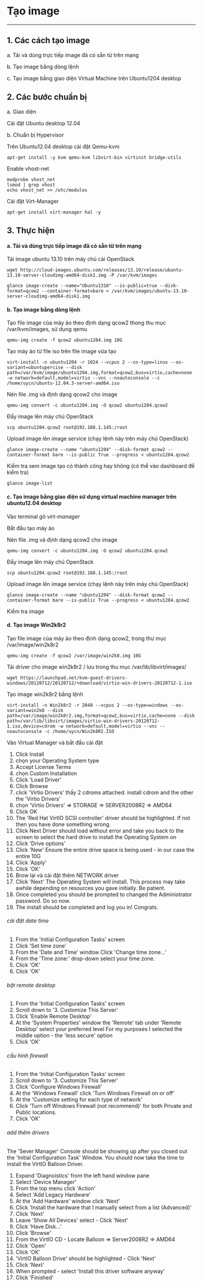 # Tạo image 
------------

## 1. Các cách tạo image

 a. Tải và dùng trực tiếp image đã có sẵn từ trên mạng
 
 b. Tạo image bằng dòng lệnh
 
 c. Tạo image bằng giao diện Virtual Machine trên Ubuntu1204 desktop

## 2. Các bước chuẩn bị

 a. Giao diện
 
Cài đặt Ubuntu desktop 12.04
 
 b. Chuẩn bị Hypervisor
 
Trên Ubuntu12.04 desktop cài đặt Qemu-kvm

    apt-get install -y kvm qemu-kvm libvirt-bin virtinst bridge-utils

Enable vhost-net

	modprobe vhost_net
	lsmod | grep vhost
	echo vhost_net >> /etc/modules
 
Cài đặt Virt-Manager
 
    apt-get install virt-manager hal -y
 
## 3. Thực hiện

#### a. Tải và dùng trực tiếp image đã có sẵn từ trên mạng

Tải image ubuntu 13.10 trên máy chủ cài OpenStack
 
    wget http://cloud-images.ubuntu.com/releases/13.10/release/ubuntu-13.10-server-cloudimg-amd64-disk1.img -P /var/kvm/images

    glance image-create --name="Ubuntu1310" --is-public=true --disk-format=qcow2 --container-format=bare < /var/kvm/images/ubuntu-13.10-server-cloudimg-amd64-disk1.img	

#### b. Tạo image bằng dòng lệnh
Tạo file image của máy ảo theo định dạng qcow2 thong thu mục /var/kvm/images, sử dụng qemu
 
    qemu-img create -f qcow2 ubuntu1204.img 10G
Tạo máy ảo từ file iso trên file image vừa tạo

    virt-install -n ubuntu1204 -r 1024 --vcpus 2 --os-type=linux --os-variant=ubuntupercise --disk path=/var/kvm/image/ubuntu1204.img,format=qcow2,bus=virtio,cache=none -w network=default,model=virtio --vnc --noautoconsole --c /home/uycn/ubuntu-12.04.3-server-amd64.iso	
Nén file .img và định dạng qcow2 cho image

    qemu-img convert -c ubuntu1204.img -O qcow2 ubuntu1204.qcow2

Đẩy image lên máy chủ OpenStack

    scp ubuntu1204.qcow2 root@192.168.1.145:/root

Upload image lên image service (chạy lệnh này trên máy chủ OpenStack)

    glance image-create --name "ubuntu1204" --disk-format qcow2 --container-format bare --is-public True --progress < ubuntu1204.qcow2

Kiểm tra xem image tạo có thành công hay không (có thể vào dashboard để kiểm tra)

    glance image-list
	
#### c. Tạo image bằng giao diện sử dụng virtual machine manager trên ubuntu12.04 desktop

Vào terminal gõ <i>virt-manager</i> 

Bắt đầu tạo máy ảo  
 
 
 
 
 
 
 
 
Nén file .img và định dạng qcow2 cho image

    qemu-img convert -c ubuntu1204.img -O qcow2 ubuntu1204.qcow2

Đẩy image lên máy chủ OpenStack

    scp ubuntu1204.qcow2 root@192.168.1.145:/root

Upload image lên image service (chạy lệnh này trên máy chủ OpenStack)

    glance image-create --name "ubuntu1204" --disk-format qcow2 --container-format bare --is-public True --progress < ubuntu1204.qcow2

Kiểm tra image

#### d. Tạo image Win2k8r2
Tạo file image của máy ảo  theo định  dạng qcow2, trong thư mục /var/image/win2k8r2

    qemu-img create -f qcow2 /var/image/win2k8.img 10G

Tải driver cho image win2k8r2 / lưu trong thu mục /var/lib/libvirt/images/

    wget https://launchpad.net/kvm-guest-drivers-windows/20120712/20120712/+download/virtio-win-drivers-20120712-1.iso
	
Tạo image win2k8r2 bằng lệnh

    virt-install -n Win2k8r2 -r 2048 --vcpus 2 --os-type=windows --os-variant=win2k8 --disk path=/var/image/win2k8r2.img,format=qcow2,bus=virtio,cache=none --disk path=/var/lib/libvirt/images/virtio-win-drivers-20120712-1.iso,device=cdrom -w network=default,model=virtio --vnc --noautoconsole -c /home/uycn/Win2k8R2.ISO

Vào Virtual Manager và bắt đầu cài đặt 

1.	Click Install
2.	chọn your Operating System type
3.	Accept License Terms
4.	chọn Custom Installation
5.	Click 'Load Driver'
6.	Click Browse
7.	click 'Virtio Drivers' thấy 2 cdroms attached. install cdrom and the other the 'Virtio Drivers'
8.	chọn 'Virtio Drivers' => STORAGE => SERVER2008R2 => AMD64
9.	Click OK
10.	The 'Red Hat VirtIO SCSI controller' driver should be highlighted. If not then you have done something wrong.
11.	Click Next Driver should load without error and take you back to the screen to select the hard drive to install the Operating System on
12.	Click 'Drive options'
13.	Click 'New' Ensure the entire drive space is being used - in our case the entire 10G
14.	Click 'Apply'
15.	Click 'OK'
16. Brow lại và cài đặt thêm NETWORK driver
16.	Click 'Next' The Operating System will install. This process may take awhile depending on resources you gave initially. Be patient.
17.	Once completed you should be prompted to changed the Administrator password. Do so now.
18.	The install should be completed and log you in! Congrats.
###### cài đặt date time

1.	From the 'Initial Configuration Tasks' screen
2.	Click 'Set time zone'
3.	From the 'Date and Time' window Click 'Change time zone...'
4.	From the 'Time zone:' drop-down select your time zone.
5.	Click 'OK'
6.	Click 'OK'
###### bật remote desktop

1.	From the 'Initial Configuration Tasks' screen
2.	Scroll down to '3. Customize This Server'
3.	Click 'Enable Remote Desktop'
4.	At the 'System Properties' window the 'Remote' tab under 'Remote Desktop' select your preferred level For my purposes I selected the middle option - the 'less secure' option
5.	Click 'OK'
###### cấu hình firewall

1.	From the 'Initial Configuration Tasks' screen
2.	Scroll down to '3. Customize This Server'
3.	Click 'Configure Windows Firewall'
4.	At the 'Windows Firewall' click 'Turn Windows Firewall on or off'
5.	At the 'Customize setting for each type of network'
6.	Click 'Turn off Windows Firewall (not recommend)' for both Private and Public locations.
7.	Click 'OK'

###### add thêm drivers
The 'Sever Manager' Console should be showing up after you closed out the 'Initial Configuration Task' Window. You should now take the time to install the VirtIO Balloon Driver.
1.	Expand 'Diagnoistics' from the left hand window pane
2.	Select 'Device Manager'
3.	From the top menu click 'Action'
4.	Select 'Add Legacy Hardware'
5.	At the 'Add Hardware' window click 'Next'
6.	Click 'Install the hardware that I manually select from a list (Advanced)'
7.	Click 'Next'
8.	Leave 'Show All Devices' select - Click 'Next'
9.	Click 'Have Disk...'
10.	Click 'Browse'
11.	From the VirtIO CD - Locate Balloon => Server2008R2 => AMD64
12.	Click 'Open'
13.	Click 'OK'
14.	'VirtIO Balloon Drive' should be highlighted - Click 'Next'
15.	Click 'Next'
16.	When prompted - select 'Install this driver software anyway'
17.	Click 'Finished'
	
	 